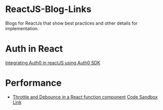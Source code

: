 # ReactJS-Blog-Links
Blogs for ReactJs that show best practices and other details for implementation. 

# Auth in React
[Integrating Auth0 in reactJS using Auth0 SDK](https://auth0.com/blog/complete-guide-to-react-user-authentication/)

# Performance
- [Throttle and Debounce in a React function component](https://medium.com/@rajeshnaroth/using-throttle-and-debounce-in-a-react-function-component-5489fc3461b3)
  [Code Sandbox Link](https://codesandbox.io/s/clever-leakey-ezki0?file=/src/App.js)

